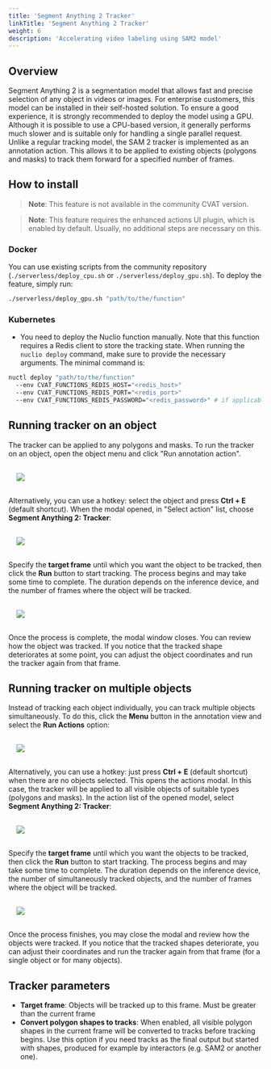 ```yaml
---
title: 'Segment Anything 2 Tracker'
linkTitle: 'Segment Anything 2 Tracker'
weight: 6
description: 'Accelerating video labeling using SAM2 model'
---
```


## Overview

Segment Anything 2 is a segmentation model that allows fast and precise selection of any object in videos or images.
For enterprise customers, this model can be installed in their self-hosted solution. To ensure a good experience,
it is strongly recommended to deploy the model using a GPU. Although it is possible to use a CPU-based version,
it generally performs much slower and is suitable only for handling a single parallel request. Unlike a regular
tracking model, the SAM 2 tracker is implemented as an annotation action. This allows it to be applied to existing
objects (polygons and masks) to track them forward for a specified number of frames.

## How to install

> **Note**: This feature is not available in the community CVAT version.

> **Note**: This feature requires the enhanced actions UI plugin, which is enabled by default.
Usually, no additional steps are necessary on this.

### Docker

You can use existing scripts from the community repository
(`./serverless/deploy_cpu.sh` or `./serverless/deploy_gpu.sh`).
To deploy the feature, simply run:

```sh
./serverless/deploy_gpu.sh "path/to/the/function"
```

### Kubernetes

- You need to deploy the Nuclio function manually.
Note that this function requires a Redis client to store the tracking state.
When running the `nuclio deploy` command, make sure to provide the necessary arguments.
The minimal command is:

```sh
nuctl deploy "path/to/the/function"
  --env CVAT_FUNCTIONS_REDIS_HOST="<redis_host>"
  --env CVAT_FUNCTIONS_REDIS_PORT="<redis_port>"
  --env CVAT_FUNCTIONS_REDIS_PASSWORD="<redis_password>" # if applicable
```

## Running tracker on an object

The tracker can be applied to any polygons and masks. To run the tracker on an object, open the object menu and click
"Run annotation action".

<img src="/images/sam2_tracker_run_shape_action.png" style="max-width: 200px; padding: 16px;">

Alternatively, you can use a hotkey: select the object and press **Ctrl + E** (default shortcut).
When the modal opened, in "Select action" list, choose **Segment Anything 2: Tracker**:

<img src="/images/sam2_tracker_run_shape_action_modal.png" style="max-width: 500px; padding: 16px;">

Specify the **target frame** until which you want the object to be tracked,
then click the **Run** button to start tracking. The process begins and may take some time to complete.
The duration depends on the inference device, and the number of frames where the object will be tracked.

<img src="/images/sam2_tracker_run_shape_action_modal_progress.png" style="max-width: 500px; padding: 16px;">

Once the process is complete, the modal window closes. You can review how the object was tracked.
If you notice that the tracked shape deteriorates at some point,
you can adjust the object coordinates and run the tracker again from that frame.

## Running tracker on multiple objects

Instead of tracking each object individually, you can track multiple objects
simultaneously. To do this, click the **Menu** button in the annotation view and select the **Run Actions** option:

<img src="/images/sam2_tracker_run_action.png" style="max-width: 200px; padding: 16px;">

Alternatively, you can use a hotkey: just press **Ctrl + E** (default shortcut) when there are no objects selected.
This opens the actions modal. In this case, the tracker will be applied to all visible objects of suitable types
(polygons and masks). In the action list of the opened model, select **Segment Anything 2: Tracker**:

<img src="/images/sam2_tracker_run_action_modal.png" style="max-width: 500px; padding: 16px;">

Specify the **target frame** until which you want the objects to be tracked,
then click the **Run** button to start tracking. The process begins and may take some time to complete.
The duration depends on the inference device, the number of simultaneously tracked objects,
and the number of frames where the object will be tracked.

<img src="/images/sam2_tracker_run_action_modal_progress.png" style="max-width: 500px; padding: 16px;">

Once the process finishes, you may close the modal and review how the objects were tracked.
If you notice that the tracked shapes deteriorate, you can adjust their
coordinates and run the tracker again from that frame (for a single object or for many objects).


## Tracker parameters

- **Target frame**: Objects will be tracked up to this frame. Must be greater than the current frame
- **Convert polygon shapes to tracks**: When enabled, all visible polygon shapes in the current frame will be converted
to tracks before tracking begins. Use this option if you need tracks as the final output but started with shapes,
produced for example by interactors (e.g. SAM2 or another one).
